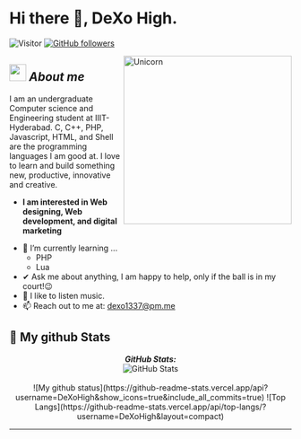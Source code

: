 # Hi there 👋, DeXo High. 
![Visitor](https://visitor-badge.laobi.icu/badge?page_id=DeXoHigh.repoName) [![GitHub followers](https://img.shields.io/github/followers/DeXoHigh.svg?style=social&label=Follow)](https://github.com/DeXoHigh?tab=followers)<br/>

<img align="right" width=300px alt="Unicorn" src="https://c.tenor.com/GN73MKBawZYAAAAi/busy-cute.gif" />

## <img src="https://media.giphy.com/media/ObNTw8Uzwy6KQ/giphy.gif" width="30px">&nbsp;***About me***

I am an undergraduate Computer science and Engineering student at IIIT-Hyderabad. C, C++, PHP, Javascript, HTML, and Shell are the programming languages I am good at. I love to learn and build something new, productive, innovative and creative.
* **I am interested in Web designing, Web development, and digital marketing**
- 🌱 I’m currently learning ...
  - PHP
  - Lua
- ✔ Ask me about anything, I am happy to help, only if the ball is in my court!😉<br>
- 🎵 I like to listen music.
- 📫 Reach out to me at: <a href="dexo1337@pm.me">dexo1337@pm.me</a>

<h2>👀 My github Stats</h2>

<div>
  
  <p align="center">
  <b><em>GitHub Stats:</em></b> <br/>
    <img src="https://github-readme-streak-stats.herokuapp.com/?user=DeXoHigh" alt="GitHub Stats" /> <br/><br/>
  ![My github status](https://github-readme-stats.vercel.app/api?username=DeXoHigh&show_icons=true&include_all_commits=true)
![Top Langs](https://github-readme-stats.vercel.app/api/top-langs/?username=DeXoHigh&layout=compact)
</div>

---------------------------------------------------------------------------------------------------------------------
